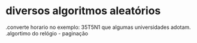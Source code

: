 # diversos algoritmos aleatórios 
.converte horario no exemplo: 35T5N1 que algumas universidades adotam.
.algortimo do relógio - paginação 
